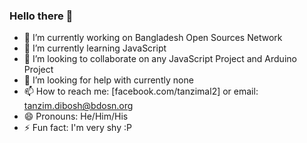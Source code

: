 ### Hello there 👋

- 🔭 I’m currently working on Bangladesh Open Sources Network
- 🌱 I’m currently learning JavaScript 
- 👯 I’m looking to collaborate on any JavaScript Project and Arduino Project
- 🤔 I’m looking for help with currently none
- 📫 How to reach me: [facebook.com/tanzimal2] or email: tanzim.dibosh@bdosn.org 
- 😄 Pronouns: He/Him/His
- ⚡ Fun fact: I'm very shy :P 

